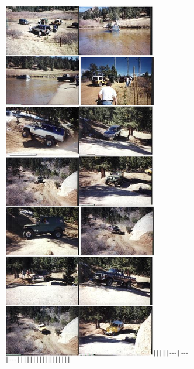 ---
---

![](lunch1.jpg)![](stuck1.jpg)![](stuck2.jpg)
![](stopped1.jpg)![](beck1.jpg)![](beck2.jpg)
![](howe1.jpg)![](howe2.jpg)![](howe3.jpg)
![](bill1.jpg)![](bill2.jpg)![](bill3.jpg)
![](randal1.jpg)![](randal2.jpg)
|  |  |  |
| --- | --- | --- |
|  |  |  |
|  |  |  |
|  |  |  |
|  |  |  |